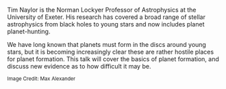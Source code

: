 Tim Naylor is the Norman Lockyer Professor of Astrophysics at the University of Exeter.  His research has covered a broad range of stellar astrophysics from black holes to young stars and now includes planet planet-hunting.


We have long known that planets must form in the discs around young stars, but it is becoming increasingly clear these are rather hostile places for planet formation.  This talk will cover the basics of planet formation, and discuss new evidence as to how difficult it may be.

<small>Image Credit: Max Alexander</small>
